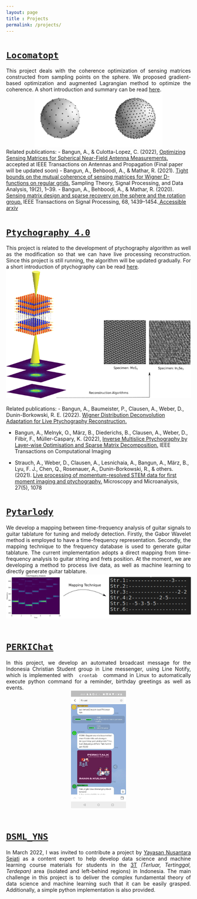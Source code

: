 ```yaml
---
layout: page
title : Projects
permalink: /projects/
---
```

 
# **[``Locomatopt``](https://github.com/bangunarya/locomatopt)**
<div style="text-align: justify">This project deals with the coherence optimization of sensing matrices constructed from sampling points on the sphere. We proposed gradient-based optimization and augmented Lagrangian method to optimize the coherence. A short introduction and summary can be read <a href="https://bangunarya.github.io/jekyll/update/2022/06/10/optimizing.html">here</a>. 
<center><img src="/assets/img/sampling_points.png"  aligned="center" width="350" height="150" ></center>
</div>
Related publications:
- Bangun, A., & Culotta-Lopez, C. (2022),  <a href="https://arxiv.org/abs/2206.02181"> Optimizing Sensing Matrices for Spherical Near-Field Antenna Measurements.</a> accepted at IEEE Transactions on Antennas and Propagation (Final paper will be updated soon)
- Bangun, A., Behboodi, A., & Mathar, R. (2021). <a href="https://link.springer.com/article/10.1007/s43670-021-00006-2"> Tight bounds on the mutual coherence of sensing matrices for Wigner D-functions on regular grids.</a> Sampling Theory, Signal Processing, and Data Analysis, 19(2), 1–39. 
- Bangun, A., Behboodi, A., & Mathar, R. (2020).  <a href="https://ieeexplore.ieee.org/document/8995561">  Sensing matrix design and sparse recovery on the sphere and the rotation  group.</a>  IEEE Transactions on Signal Processing, 68, 1439–1454.<a href="https://arxiv.org/abs/1904.11596"> Accessible arxiv </a>
 
# **[``Ptychography 4.0``]( https://ptychography-4-0.github.io/ptychography/#)**
<div  style="text-align: justify">This project is related to the development of ptychography algorithm as well as the modification so that we can have live processing reconstruction. Since this project is still running, the algorithm will be updated gradually. For a short introduction of ptychography can be read  <a href="https://bangunarya.github.io/jekyll/update/2020/05/10/ptychography_method.html">here</a>. 

<center><img src="/assets/img/ptycho.png"  aligned="center" width="550" height="350" ></center>
</div>
<br>
 Related publications:
- Bangun, A., Baumeister, P., Clausen, A., Weber, D., Dunin-Borkowski, R. E. (2022). <a href="http://arxiv.org/abs/2212.01309"> Wigner Distribution Deconvolution Adaptation for Live Ptychography Reconstruction. </a>

- Bangun, A., Melnyk, O., März, B., Diederichs, B., Clausen, A., Weber, D., Filbir, F., Müller-Caspary, K. (2022), <a href="https://ieeexplore.ieee.org/document/9936607">  Inverse Multislice Ptychography by Layer-wise Optimisation and Sparse Matrix Decomposition.</a> IEEE Transactions on Computational Imaging

- Strauch, A., Weber, D., Clausen, A., Lesnichaia, A., Bangun, A., März, B., Lyu, F. J., Chen, Q., Rosenauer, A.,   Dunin-Borkowski, R., & others. (2021). <a href="https://www.cambridge.org/core/journals/microscopy-and-microanalysis/article/live-processing-of-momentumresolved-stem-data-for-first-moment-imaging-and-ptychography/5FDD47E708AC82B22ADDB0A074108213">Live processing of momentum-resolved STEM data for first moment imaging and  ptychography.</a> Microscopy and Microanalysis, 27(5), 1078

# **[``Pytarlody``](https://github.com/bangunarya/pytarlody)**
<div  style="text-align: justify">We develop a mapping between time-frequency analysis of guitar signals to guitar tablature for tuning and melody detection. Firstly, the Gabor Wavelet method is employed to have a time-frequency representation. Secondly, the mapping technique to the frequency database is used to generate guitar tablature. The current implementation adopts a direct mapping from time-frequency analysis to guitar string and frets position. At the moment, we are developing a method to process live data, as well as machine learning to directly generate guitar tablature.
<br>
<center><img src="/assets/img/pytarlody.png"  aligned="center" width="550" height="120" ></center>
<br>
</div>


# **[``PERKIChat``](https://github.com/bangunarya/perkichat)**
<div  style="text-align: justify"> In this project, we develop an automated broadcast message for the Indonesia Christian Student group in Line messenger, using Line Notify, which is implemented with <code> crontab </code>  command in Linux to automatically execute python command for a reminder, birthday greetings as well as events. 
<center><img src="/assets/img/perkichat.png"  aligned="center" width="150" height="320" ></center>
<br>

# **[``DSML_YNS``](https://github.com/bangunarya/DSML_YNS)**
<div  style="text-align: justify">In March 2022, I was invited to contribute a project by <a href="https://yns-iggrd.org/">Yayasan Nusantara Sejati</a> as a content expert to help develop data science and machine learning course materials for students in the <a href="https://dayamaya.id/daftar-daerah/"> 3T</a> <i> (Terluar, Tertinggal, Terdepan)</i> area (isolated and left-behind regions) in Indonesia. The main challenge in this project is to deliver the complex fundamental theory of data science and machine learning such that it can be easily grasped. Additionally, a simple python implementation is also provided.
